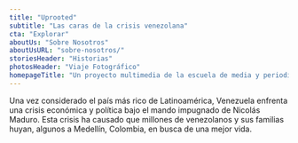 ```yaml
---
title: "Uprooted"
subtitle: "Las caras de la crisis venezolana"
cta: "Explorar"
aboutUs: "Sobre Nosotros"
aboutUsURL: "sobre-nosotros/"
storiesHeader: "Historias"
photosHeader: "Viaje Fotográfico"
homepageTitle: "Un proyecto multimedia de la escuela de media y periodismo de UNC (Universidad de Carolina del Norte), enfocado en las familias venezolanas y su adaptación a vivir en Medellín, Colombia."
---
```


Una vez considerado el país más rico de Latinoamérica, Venezuela enfrenta una crisis económica y política bajo el mando impugnado de Nicolás Maduro. Esta crisis ha causado que millones de venezolanos y sus familias huyan, algunos a Medellín, Colombia, en busca de una mejor vida.